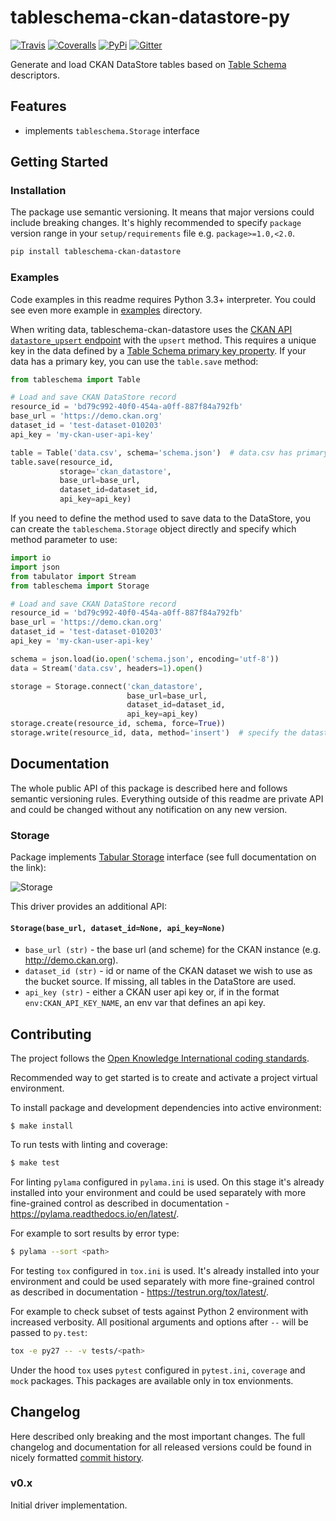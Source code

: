 # tableschema-ckan-datastore-py

[![Travis](https://img.shields.io/travis/frictionlessdata/tableschema-ckan-datastore-py/master.svg)](https://travis-ci.org/frictionlessdata/tableschema-ckan-datastore-py)
[![Coveralls](http://img.shields.io/coveralls/frictionlessdata/tableschema-ckan-datastore-py/master.svg)](https://coveralls.io/r/frictionlessdata/tableschema-ckan-datastore-py?branch=master)
[![PyPi](https://img.shields.io/pypi/v/tableschema-ckan-datastore.svg)](https://pypi.python.org/pypi/tableschema-ckan-datastore)
[![Gitter](https://img.shields.io/gitter/room/frictionlessdata/chat.svg)](https://gitter.im/frictionlessdata/chat)

Generate and load CKAN DataStore tables based on [Table Schema](http://specs.frictionlessdata.io/table-schema/) descriptors.

## Features

- implements `tableschema.Storage` interface

## Getting Started

### Installation

The package use semantic versioning. It means that major versions  could include breaking changes. It's highly recommended to specify `package` version range in your `setup/requirements` file e.g. `package>=1.0,<2.0`.

```bash
pip install tableschema-ckan-datastore
```

### Examples

Code examples in this readme requires Python 3.3+ interpreter. You could see even more example in [examples](https://github.com/frictionlessdata/tableschema-ckan-datastore-py/tree/master/examples) directory.

When writing data, tableschema-ckan-datastore uses the [CKAN API `datastore_upsert` endpoint](https://ckan.readthedocs.io/en/latest/maintaining/datastore.html#ckanext.datastore.logic.action.datastore_upsert) with the `upsert` method. This requires a unique key in the data defined by a [Table Schema primary key property](https://specs.frictionlessdata.io/table-schema/#primary-key). If your data has a primary key, you can use the `table.save` method:

```python
from tableschema import Table

# Load and save CKAN DataStore record
resource_id = 'bd79c992-40f0-454a-a0ff-887f84a792fb'
base_url = 'https://demo.ckan.org'
dataset_id = 'test-dataset-010203'
api_key = 'my-ckan-user-api-key'

table = Table('data.csv', schema='schema.json')  # data.csv has primary keys
table.save(resource_id,
           storage='ckan_datastore',
           base_url=base_url,
           dataset_id=dataset_id,
           api_key=api_key)
```

If you need to define the method used to save data to the DataStore, you can create the `tableschema.Storage` object directly and specify which method parameter to use:

```python
import io
import json
from tabulator import Stream
from tableschema import Storage

# Load and save CKAN DataStore record
resource_id = 'bd79c992-40f0-454a-a0ff-887f84a792fb'
base_url = 'https://demo.ckan.org'
dataset_id = 'test-dataset-010203'
api_key = 'my-ckan-user-api-key'

schema = json.load(io.open('schema.json', encoding='utf-8'))
data = Stream('data.csv', headers=1).open()

storage = Storage.connect('ckan_datastore',
                          base_url=base_url,
                          dataset_id=dataset_id,
                          api_key=api_key)
storage.create(resource_id, schema, force=True))
storage.write(resource_id, data, method='insert')  # specify the datastore_upsert method
```

## Documentation

The whole public API of this package is described here and follows semantic versioning rules. Everything outside of this readme are private API and could be changed without any notification on any new version.

### Storage

Package implements [Tabular Storage](https://github.com/frictionlessdata/tableschema-py#storage) interface (see full documentation on the link):

![Storage](https://i.imgur.com/RQgrxqp.png)

This driver provides an additional API:

#### `Storage(base_url, dataset_id=None, api_key=None)`
- `base_url (str)` - the base url (and scheme) for the CKAN instance (e.g. http://demo.ckan.org).
- `dataset_id (str)` - id or name of the CKAN dataset we wish to use as the bucket source. If missing, all tables in the DataStore are used.
- `api_key (str)` - either a CKAN user api key or, if in the format `env:CKAN_API_KEY_NAME`, an env var that defines an api key.

## Contributing

The project follows the [Open Knowledge International coding standards](https://github.com/okfn/coding-standards).

Recommended way to get started is to create and activate a project virtual environment.

To install package and development dependencies into active environment:

```
$ make install
```

To run tests with linting and coverage:

```bash
$ make test
```

For linting `pylama` configured in `pylama.ini` is used. On this stage it's already
installed into your environment and could be used separately with more fine-grained control
as described in documentation - https://pylama.readthedocs.io/en/latest/.

For example to sort results by error type:

```bash
$ pylama --sort <path>
```

For testing `tox` configured in `tox.ini` is used.
It's already installed into your environment and could be used separately with more fine-grained control as described in documentation - https://testrun.org/tox/latest/.

For example to check subset of tests against Python 2 environment with increased verbosity.
All positional arguments and options after `--` will be passed to `py.test`:

```bash
tox -e py27 -- -v tests/<path>
```

Under the hood `tox` uses `pytest` configured in `pytest.ini`, `coverage`
and `mock` packages. This packages are available only in tox envionments.

## Changelog

Here described only breaking and the most important changes. The full changelog and documentation for all released versions could be found in nicely formatted [commit history](https://github.com/frictionlessdata/tableschema-ckan-datastore-py/commits/master).

### v0.x

Initial driver implementation.

